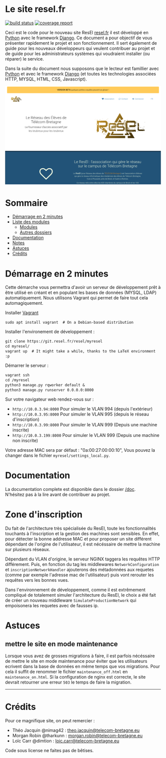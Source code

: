 Le site resel.fr
================

[![build status](https://git.resel.fr/resel/myresel/badges/master/build.svg)](https://git.resel.fr/resel/myresel/commits/master)
[![coverage report](https://git.resel.fr/resel/myresel/badges/master/coverage.svg)](https://git.resel.fr/resel/myresel/commits/master)


Ceci est le code pour le nouveau site ResEl [resel.fr](resel.fr) il est développé en [Python](https://python.org) avec le framework [Django](https://www.djangoproject.com/). Ce document a pour objectif de vous présenter rapidement le projet et son fonctionnement. Il sert également de guide pour les nouveaux développeurs qui veulent contribuer au projet et de guide pour les administrateurs systèmes qui voudraient installer (ou réparer) le service.

Dans la suite du document nous supposons que le lecteur est famillier avec [Python](https://python.org) et avec le framework [Django](https://www.djangoproject.com/) (et toutes les technologies associées HTTP, MYSQL, HTML, CSS, Javascript).

![](.gitlab/screen1.png)

# Sommaire
 - [Démarrage en 2 minutes](#démarrage-en-2-minutes)
 - [Liste des modules](#liste-des-modules)
   - [Modules](#modules)
   - [Autres dossiers](#autres-dossiers)
 - [Documentation](#documentation)
 - [Notes](#notes)
 - [Astuces](#astuces)
 - [Crédits](#crédits)
   
# Démarrage en 2 minutes
Cette démarche vous permettra d'avoir un serveur de développement prêt à être utilisé en créant et en populant les bases de données (MYSQL, LDAP) automatiquement. Nous utilisons Vagrant qui permet de faire tout cela automagiquement.

Installer [Vagrant](https://www.vagrantup.com/)
```
sudo apt install vagrant  # On a Debian-based distribution
```

Installer l'environement de développement :
````
git clone https://git.resel.fr/resel/myresel
cd myresel/
vagrant up  # It might take a while, thanks to the LaTeX environment :p
````

Démarrer le serveur :
````
vagrant ssh
cd /myresel
python3 manage.py rqworker default &
python3 manage.py runserver 0.0.0.0:8000
````

Sur votre navigateur web rendez-vous sur :
 - `http://10.0.3.94:8000` Pour simuler le VLAN 994 (depuis l'extérieur)
 - `http://10.0.3.95:8000` Pour simuler le VLAN 995 (depuis le réseau d'inscription)
 - `http://10.0.3.99:8000` Pour simuler le VLAN 999 (Depuis une machine inscrite)
 - `http://10.0.3.199:8000` Pour simuler le VLAN 999 (Depuis une machine non inscrite)

Votre adresse MAC sera par défaut : "0a:00:27:00:00:10", Vous pouvez la changer dans le fichier `myresel/settings_local.py`.


# Documentation
La documentation complete est disponible dans le dossier [/doc](doc/README.md).  
N'hésitez pas à la lire avant de contribuer au projet.
 
# Zone d'inscription

Du fait de l'architecture très spécialisée du ResEl, toute les fonctionnalités touchants à l'inscription et la gestion des machines sont sensibles. En effet, pour détecter la bonne addresse MAC et pour proposer un site différent dépendant de l'origine de l'utilisateur, il est nécéssaire de mettre la machine sur plusieurs réseaux.  

Dépendant du VLAN d'origine, le serveur NGINX taggera les requêtes HTTP différement. Puis, en fonction du tag les middlewares `NetworkConfiguration` et `inscriptionNetworkHandler` ajouterons des métadonnées aux requetes (comme par exemple l'adresse mac de l'utilisateur) puis vont rerouter les requêtes vers les bonnes vues.

Dans l'environnement de développement, comme il est extrêmement compliqué de totalement simuler l'architecture du ResEl, le choix a été fait de créer un nouveau middleware `SimulateProductionNetwork` qui empoisonera les requetes avec de fausses ip.


# Astuces

## mettre le site en mode maintenance
Lorsque vous avez de grosses migrations à faire, il est parfois nécéssaire de mettre le site en mode maintenance pour éviter que les utilisateurs ecrivent dans la base de données en même temps que vos migrations. Pour cela il suffit de renommer le fichier `maintenance_off.html` en `maintenance_on.html`. Si la configuration de nginx est correcte, le site devrait retourner une erreur `503` le temps de faire la migration. 

-----------------------

# Crédits
Pour ce magnifique site, on peut remercier : 
 - Théo Jacquin @nimag42 : theo.jacquin@telecom-bretagne.eu
 - Morgan Robin @tharkunn : morgan.robin@telecom-bretagne.eu
 - Loïc Carr @dimtion : loic.carr@telecom-bretagne.eu

Code sous license ne faites pas de bêtises.